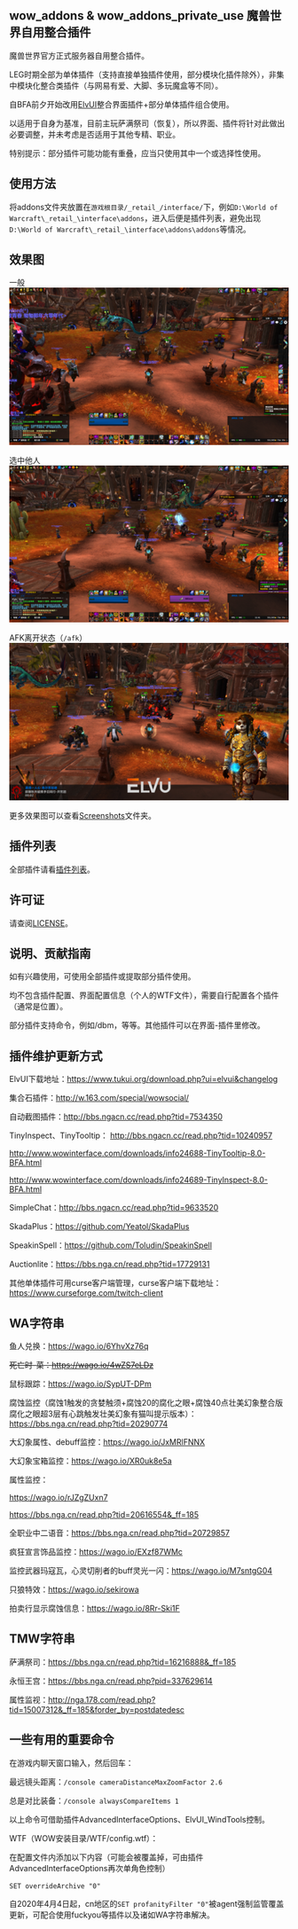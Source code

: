 ## wow_addons & wow_addons_private_use 魔兽世界自用整合插件
魔兽世界官方正式服务器自用整合插件。

LEG时期全部为单体插件（支持直接单独插件使用，部分模块化插件除外），非集中模块化整合类插件（与网易有爱、大脚、多玩魔盒等不同）。

自BFA前夕开始改用[ElvUI](https://www.tukui.org/download.php?ui=elvui&changelog)整合界面插件+部分单体插件组合使用。

以适用于自身为基准，目前主玩萨满祭司（恢复），所以界面、插件将针对此做出必要调整，并未考虑是否适用于其他专精、职业。

特别提示：部分插件可能功能有重叠，应当只使用其中一个或选择性使用。

## 使用方法
将addons文件夹放置在```游戏根目录/_retail_/interface/```下，例如```D:\World of Warcraft\_retail_\interface\addons```，进入后便是插件列表，避免出现```D:\World of Warcraft\_retail_\interface\addons\addons```等情况。

## 效果图
一般
![screen](./Screenshots/WoWScrnShot_072418_114147.jpg)

选中他人
![screen](./Screenshots/WoWScrnShot_072418_114142.jpg)

AFK离开状态（```/afk```）
![screen](./Screenshots/WoWScrnShot_072418_114158.jpg)

更多效果图可以查看[Screenshots](./Screenshots/)文件夹。

## 插件列表
全部插件请看[插件列表](addonslist.md)。

## 许可证
请查阅[LICENSE](LICENSE)。

## 说明、贡献指南
如有兴趣使用，可使用全部插件或提取部分插件使用。

均不包含插件配置、界面配置信息（个人的WTF文件），需要自行配置各个插件（通常是位置）。

部分插件支持命令，例如/dbm，等等。其他插件可以在界面-插件里修改。

## 插件维护更新方式
ElvUI下载地址：https://www.tukui.org/download.php?ui=elvui&changelog

集合石插件：http://w.163.com/special/wowsocial/

自动截图插件：http://bbs.ngacn.cc/read.php?tid=7534350

TinyInspect、TinyTooltip：
http://bbs.ngacn.cc/read.php?tid=10240957

http://www.wowinterface.com/downloads/info24688-TinyTooltip-8.0-BFA.html

http://www.wowinterface.com/downloads/info24689-TinyInspect-8.0-BFA.html

SimpleChat：http://bbs.ngacn.cc/read.php?tid=9633520

SkadaPlus：https://github.com/Yeatol/SkadaPlus

SpeakinSpell：https://github.com/Toludin/SpeakinSpell

Auctionlite：https://bbs.nga.cn/read.php?tid=17729131

其他单体插件可用curse客户端管理，curse客户端下载地址：https://www.curseforge.com/twitch-client

## WA字符串
鱼人兑换：https://wago.io/6YhvXz76q

~~死亡时-菜：https://wago.io/4wZS7eLDz~~

鼠标跟踪：https://wago.io/SypUT-DPm

腐蚀监控（腐蚀1触发的贪婪触须+腐蚀20的腐化之眼+腐蚀40点壮美幻象整合版 腐化之眼超3层有心跳触发壮美幻象有猫叫提示版本）：https://bbs.nga.cn/read.php?tid=20290774

大幻象属性、debuff监控：https://wago.io/JxMRlFNNX

大幻象宝箱监控：https://wago.io/XR0uk8e5a

属性监控：

https://wago.io/rJZgZUxn7

https://bbs.nga.cn/read.php?tid=20616554&_ff=185

全职业中二语音：https://bbs.nga.cn/read.php?tid=20729857

疯狂宣言饰品监控：https://wago.io/EXzf87WMc

监控武器玛寇瓦，心灵切削者的buff灵光一闪：https://wago.io/M7sntgG04

只狼特效：https://wago.io/sekirowa

拍卖行显示腐蚀信息：https://wago.io/8Rr-Ski1F

## TMW字符串
萨满祭司：https://bbs.nga.cn/read.php?tid=16216888&_ff=185

永恒王宫：https://bbs.nga.cn/read.php?pid=337629614

属性监视：http://nga.178.com/read.php?tid=15007312&_ff=185&forder_by=postdatedesc

## 一些有用的重要命令
在游戏内聊天窗口输入，然后回车：

最远镜头距离：`/console cameraDistanceMaxZoomFactor 2.6`

总是对比装备：`/console alwaysCompareItems 1`

以上命令可借助插件AdvancedInterfaceOptions、ElvUI_WindTools控制。

WTF（WOW安装目录/WTF/config.wtf）：

在配置文件内添加以下内容（可能会被覆盖掉，可由插件AdvancedInterfaceOptions再次单角色控制）

```
SET overrideArchive "0"
```

自2020年4月4日起，cn地区的`SET profanityFilter "0"`被agent强制监管覆盖更新，可配合使用fuckyou等插件以及诸如WA字符串解决。